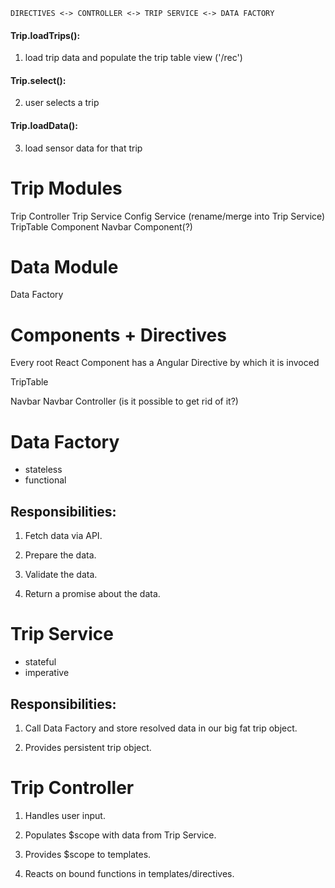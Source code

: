 

`DIRECTIVES <-> CONTROLLER <-> TRIP SERVICE <-> DATA FACTORY`


#### Trip.loadTrips():
1. load trip data and populate the trip table view ('/rec')

#### Trip.select():
2. user selects a trip

#### Trip.loadData():
3. load sensor data for that trip


Trip Modules
============

Trip Controller
Trip Service
Config Service (rename/merge into Trip Service)
TripTable Component
Navbar Component(?)

Data Module
===========

Data Factory

Components + Directives
=======================

Every root React Component has a Angular Directive by which it is invoced

TripTable

Navbar
Navbar Controller (is it possible to get rid of it?)






Data Factory
============

- stateless
- functional

Responsibilities:
-----------------

1. Fetch data via API.

2. Prepare the data.

4. Validate the data.

3. Return a promise about the data.

Trip Service
============

- stateful
- imperative

Responsibilities:
-----------------

1. Call Data Factory and store resolved data in our big fat trip object.

2. Provides persistent trip object.

Trip Controller
===============

1. Handles user input.

2. Populates $scope with data from Trip Service.

3. Provides $scope to templates.

4. Reacts on bound functions in templates/directives.
